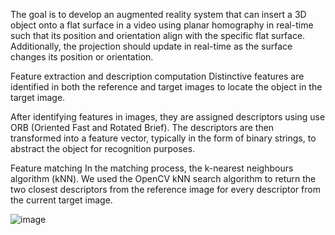 The goal is to develop an augmented reality system that can insert a 3D object onto a flat surface in a video using planar homography in real-time such that its position and orientation align with the specific flat surface. 
Additionally, the projection should update in real-time as the surface changes its position or orientation.

Feature extraction and description computation
Distinctive features are identified in both the reference and target images to locate the object in the target image. 

After identifying features in images, they are assigned descriptors using use ORB (Oriented Fast and Rotated Brief). The descriptors are then transformed into a feature vector, typically in the form of binary strings, to abstract the object for recognition purposes. 

Feature matching
In the matching process, the k-nearest neighbours algorithm (kNN). We used the OpenCV kNN search algorithm to return the two closest descriptors from the reference image for every descriptor from the current target image.


![image](https://github.com/arya-snh/Computer-Vision-Project/assets/114855347/b16d56a7-b4b0-4a26-999e-2748eecfc56f)

